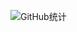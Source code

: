 ![GitHub统计](https://github-readme-stats-delta-three-96.vercel.app/api?username=Aucannot&count_private=true&show_icons=true&include_all_commits=true&custom_title=GitHub_Stats)

<!--START_SECTION:waka-->
<!--END_SECTION:waka-->
